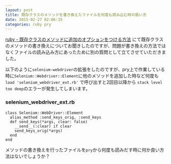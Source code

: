 ```yaml
---
layout: post
title: 既存クラスのメソッドを書き換えたファイルを何度も読み込む時の扱い方
date: 2015-02-27 02:06:15
categories: ruby pry
---
```

<!-- {% raw %} -->
<p><a href="https://ja.stackoverflow.com/questions/6938/%e6%97%a2%e5%ad%98%e3%82%af%e3%83%a9%e3%82%b9%e3%81%ae%e3%83%a1%e3%82%bd%e3%83%83%e3%83%89%e3%81%ab%e8%bf%bd%e5%8a%a0%e3%81%ae%e3%82%aa%e3%83%97%e3%82%b7%e3%83%a7%e3%83%b3%e3%82%92%e3%81%a4%e3%81%91%e3%82%8b%e6%96%b9%e6%b3%95">ruby - 既存クラスのメソッドに追加のオプションをつける方法</a> にて既存クラスのメソッドの書き換えについてお聞きしたのですが、問題が書き換えの方法ではなくファイルの読み込み方にあったために別の質問として立てさせていただきました。</p>

<p>以下のように<code>selenium-webdriver</code>の拡張をしたのですが、pry上で作業している時に<code>Selenium::Webdriver::Element</code>に他のメソッドを追加した時など何度も<code>load 'selenium_webdriver_ext.rb'</code> で呼び出すと2回目以降から <code>stack level too deep</code>のエラーが発生してしまいます。</p>

<h3>selenium_webdriver_ext.rb</h3>

<pre><code>class Selenium::WebDriver::Element
  alias_method :send_keys_orig, :send_keys  
  def send_keys(*args, clear: false)
    __send__(:clear) if clear
    send_keys_orig(*args)
  end
end
</code></pre>

<p>メソッドの書き換えを行ったファイルを<code>pry</code>から何度も読みだす時に何か良い方法はないでしょうか？</p>
<!-- {% endraw %} -->
